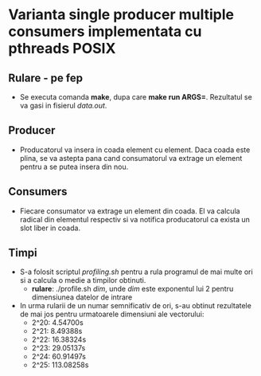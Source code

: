 # Varianta single producer multiple consumers implementata cu pthreads POSIX

## Rulare - pe fep
* Se executa comanda **make**, dupa care **make run ARGS=<dim>**. Rezultatul se va gasi in fisierul *data.out*.

## Producer
* Producatorul va insera in coada element cu element. Daca coada este plina, se va astepta pana cand consumatorul va extrage un element pentru a se putea insera din nou.

## Consumers
* Fiecare consumator va extrage un element din coada. El va calcula radical din elementul respectiv si va notifica producatorul ca exista un slot liber in coada.

## Timpi
* S-a folosit scriptul *profiling.sh* pentru a rula programul de mai multe ori si a calcula o medie a timpilor obtinuti.
    * **rulare**: ./profile.sh *dim*, unde *dim* este exponentul lui 2 pentru dimensiunea datelor de intrare
* In urma rularii de un numar semnificativ de ori, s-au obtinut rezultatele de mai jos pentru urmatoarele dimensiuni ale vectorului:
    * 2^20: 4.54700s
    * 2^21: 8.49388s
    * 2^22: 16.38324s
    * 2^23: 29.05137s
    * 2^24: 60.91497s
    * 2^25: 113.08258s
    